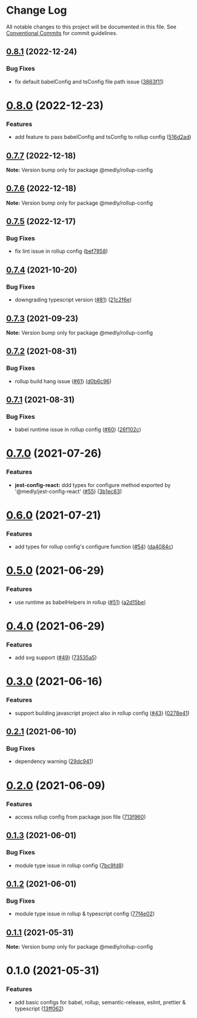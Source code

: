 # Change Log

All notable changes to this project will be documented in this file.
See [Conventional Commits](https://conventionalcommits.org) for commit guidelines.

## [0.8.1](https://github.com/medly/configs/compare/@medly/rollup-config@0.8.0...@medly/rollup-config@0.8.1) (2022-12-24)


### Bug Fixes

* fix default babelConfig and tsConfig file path issue ([3863f11](https://github.com/medly/configs/commit/3863f1176fe3b8889e1380a96c3d0bd005b9fec5))





# [0.8.0](https://github.com/medly/configs/compare/@medly/rollup-config@0.7.7...@medly/rollup-config@0.8.0) (2022-12-23)


### Features

* add feature to pass babelConfig and tsConfig to rollup config ([516d2ad](https://github.com/medly/configs/commit/516d2ad5c7b97aa1606e1ed5b6803fed4d837961))





## [0.7.7](https://github.com/medly/configs/compare/@medly/rollup-config@0.7.6...@medly/rollup-config@0.7.7) (2022-12-18)

**Note:** Version bump only for package @medly/rollup-config





## [0.7.6](https://github.com/medly/configs/compare/@medly/rollup-config@0.7.5...@medly/rollup-config@0.7.6) (2022-12-18)

**Note:** Version bump only for package @medly/rollup-config





## [0.7.5](https://github.com/medly/configs/compare/@medly/rollup-config@0.7.4...@medly/rollup-config@0.7.5) (2022-12-17)


### Bug Fixes

* fix lint issue in rollup config ([bef7858](https://github.com/medly/configs/commit/bef785881b0f8aec3d5031e8076fcd30d614b069))





## [0.7.4](https://github.com/medly/configs/compare/@medly/rollup-config@0.7.3...@medly/rollup-config@0.7.4) (2021-10-20)


### Bug Fixes

* downgrading typescript version ([#81](https://github.com/medly/configs/issues/81)) ([21c2f6e](https://github.com/medly/configs/commit/21c2f6e646032a46b1c8546cf10156c836cea5f6))





## [0.7.3](https://github.com/medly/configs/compare/@medly/rollup-config@0.7.2...@medly/rollup-config@0.7.3) (2021-09-23)

**Note:** Version bump only for package @medly/rollup-config





## [0.7.2](https://github.com/medly/configs/compare/@medly/rollup-config@0.7.1...@medly/rollup-config@0.7.2) (2021-08-31)


### Bug Fixes

* rollup build hang issue ([#61](https://github.com/medly/configs/issues/61)) ([d0b6c96](https://github.com/medly/configs/commit/d0b6c968396f5c293839b6aabf780ccffbd45cab))





## [0.7.1](https://github.com/medly/configs/compare/@medly/rollup-config@0.7.0...@medly/rollup-config@0.7.1) (2021-08-31)


### Bug Fixes

* babel runtime issue in rollup config ([#60](https://github.com/medly/configs/issues/60)) ([26f102c](https://github.com/medly/configs/commit/26f102c17a4bf89d9dfc2a7af4ed8acdce3e1f2b))





# [0.7.0](https://github.com/medly/configs/compare/@medly/rollup-config@0.6.0...@medly/rollup-config@0.7.0) (2021-07-26)


### Features

* **jest-config-react:** ddd types for configure method exported by '@medly/jest-config-react' ([#55](https://github.com/medly/configs/issues/55)) ([3b1ec83](https://github.com/medly/configs/commit/3b1ec83c981a742d4ae3e3c0186d1d757e2c96b4))





# [0.6.0](https://github.com/medly/configs/compare/@medly/rollup-config@0.5.0...@medly/rollup-config@0.6.0) (2021-07-21)


### Features

* add types for rollup config's configure function ([#54](https://github.com/medly/configs/issues/54)) ([da4084c](https://github.com/medly/configs/commit/da4084c26d477b932dc91896d2c270951536f450))





# [0.5.0](https://github.com/medly/configs/compare/@medly/rollup-config@0.4.0...@medly/rollup-config@0.5.0) (2021-06-29)


### Features

* use runtime as babelHelpers in rollup ([#51](https://github.com/medly/configs/issues/51)) ([a2d15be](https://github.com/medly/configs/commit/a2d15beae794083f1f42c1d397d5937a166d7b86))





# [0.4.0](https://github.com/medly/configs/compare/@medly/rollup-config@0.3.0...@medly/rollup-config@0.4.0) (2021-06-29)


### Features

* add svg support ([#49](https://github.com/medly/configs/issues/49)) ([73535a5](https://github.com/medly/configs/commit/73535a57bcbadf9da59be2dde76efab74d7f02db))





# [0.3.0](https://github.com/medly/configs/compare/@medly/rollup-config@0.2.1...@medly/rollup-config@0.3.0) (2021-06-16)


### Features

* support building javascript project also in rollup config ([#43](https://github.com/medly/configs/issues/43)) ([0278e41](https://github.com/medly/configs/commit/0278e41f45a92001525b3bd85a844e141348f9de))





## [0.2.1](https://github.com/medly/configs/compare/@medly/rollup-config@0.2.0...@medly/rollup-config@0.2.1) (2021-06-10)


### Bug Fixes

* dependency warning ([29dc941](https://github.com/medly/configs/commit/29dc9416844032c6d3680fdbecaa3054af4f31f5))





# [0.2.0](https://github.com/medly/configs/compare/@medly/rollup-config@0.1.3...@medly/rollup-config@0.2.0) (2021-06-09)


### Features

* access rollup config from package json file ([713f960](https://github.com/medly/configs/commit/713f960ff7b63d1b5215d879958d64e0da8e77a4))





## [0.1.3](https://github.com/medly/configs/compare/@medly/rollup-config@0.1.2...@medly/rollup-config@0.1.3) (2021-06-01)


### Bug Fixes

* module type issue in rollup config ([7bc9fd8](https://github.com/medly/configs/commit/7bc9fd8a9d976853b8e4ef5a031432490701de19))





## [0.1.2](https://github.com/medly/configs/compare/@medly/rollup-config@0.1.1...@medly/rollup-config@0.1.2) (2021-06-01)


### Bug Fixes

* module type issue in rollup & typescript config ([77f4e02](https://github.com/medly/configs/commit/77f4e02c6795b32c255cc2633fcd4dacbe0cc36a))





## [0.1.1](https://github.com/medly/configs/compare/@medly/rollup-config@0.1.0...@medly/rollup-config@0.1.1) (2021-05-31)

**Note:** Version bump only for package @medly/rollup-config





# 0.1.0 (2021-05-31)


### Features

* add basic configs for babel, rollup, semantic-release, eslint, prettier & typescript ([13ff062](https://github.com/medly/configs/commit/13ff0623177c58378914d01031328d71504653af))
